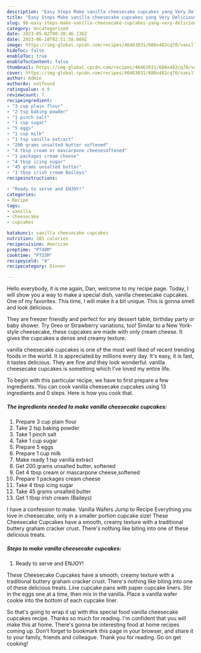 ```yaml
---
description: "Easy Steps Make vanilla cheesecake cupcakes yang Very Delicious"
title: "Easy Steps Make vanilla cheesecake cupcakes yang Very Delicious"
slug: 96-easy-steps-make-vanilla-cheesecake-cupcakes-yang-very-delicious
category: Uncategorized
date: 2023-05-02T00:20:46.136Z
date: 2023-06-10T02:51:58.609Z
image: https://img-global.cpcdn.com/recipes/46463031/680x482cq70/vanilla-cheesecake-cupcakes-recipe-main-photo.jpg
hideToc: false
enableToc: true
enableTocContent: false
thumbnail: https://img-global.cpcdn.com/recipes/46463031/680x482cq70/vanilla-cheesecake-cupcakes-recipe-main-photo.jpg
cover: https://img-global.cpcdn.com/recipes/46463031/680x482cq70/vanilla-cheesecake-cupcakes-recipe-main-photo.jpg
author: Admin
authorAv: notfound
ratingvalue: 4.9
reviewcount: 7
recipeingredient:
- "3 cup plain flour"
- "2 tsp baking powder"
- "1 pinch salt"
- "1 cup sugar"
- "5 eggs"
- "1 cup milk"
- "1 tsp vanilla extract"
- "200 grams unsalted butter softened"
- "4 tbsp cream or mascarpone cheesesoftened"
- "1 packages cream cheese"
- "4 tbsp icing sugar"
- "45 grams unsalted butter"
- "1 tbsp irish cream Baileys"
recipeinstructions:

- "Ready to serve and ENJOY!"
categories:
- Recipe
tags:
- vanilla
- cheesecake
- cupcakes

katakunci: vanilla cheesecake cupcakes 
nutrition: 101 calories
recipecuisine: American
preptime: "PT40M"
cooktime: "PT33M"
recipeyield: "4"
recipecategory: Dinner

---
```



Hello everybody, it is me again, Dan, welcome to my recipe page. Today, I will show you a way to make a special dish, vanilla cheesecake cupcakes. One of my favorites. This time, I will make it a bit unique. This is gonna smell and look delicious.

They are freezer friendly and perfect for any dessert table, birthday party or baby shower. Try Oreo or Strawberry variations, too! Similar to a New York-style cheesecake, these cupcakes are made with only cream cheese. It gives the cupcakes a dense and creamy texture.

vanilla cheesecake cupcakes is one of the most well liked of recent trending foods in the world. It is appreciated by millions every day. It's easy, it is fast, it tastes delicious. They are fine and they look wonderful. vanilla cheesecake cupcakes is something which I've loved my entire life.


To begin with this particular recipe, we have to first prepare a few ingredients. You can cook vanilla cheesecake cupcakes using 13 ingredients and 0 steps. Here is how you cook that.

<!--inarticleads1-->

##### The ingredients needed to make vanilla cheesecake cupcakes:

1. Prepare 3 cup plain flour
1. Take 2 tsp baking powder
1. Take 1 pinch salt
1. Take 1 cup sugar
1. Prepare 5 eggs
1. Prepare 1 cup milk
1. Make ready 1 tsp vanilla extract
1. Get 200 grams unsalted butter, softened
1. Get 4 tbsp cream or mascarpone cheese,softened
1. Prepare 1 packages cream cheese
1. Take 4 tbsp icing sugar
1. Take 45 grams unsalted butter
1. Get 1 tbsp irish cream (Baileys)


I have a confession to make. Vanilla Wafers Jump to Recipe Everything you love in cheesecake, only in a smaller portion cupcake size! These Cheesecake Cupcakes have a smooth, creamy texture with a traditional buttery graham cracker crust. There&#39;s nothing like biting into one of these delicious treats. 

<!--inarticleads2-->

##### Steps to make vanilla cheesecake cupcakes:


1. Ready to serve and ENJOY!

These Cheesecake Cupcakes have a smooth, creamy texture with a traditional buttery graham cracker crust. There&#39;s nothing like biting into one of these delicious treats. Line cupcake pans with paper cupcake liners. Stir in the eggs one at a time, then mix in the vanilla. Place a vanilla wafer cookie into the bottom of each cupcake liner. 

So that's going to wrap it up with this special food vanilla cheesecake cupcakes recipe. Thanks so much for reading. I'm confident that you will make this at home. There's gonna be interesting food at home recipes coming up. Don't forget to bookmark this page in your browser, and share it to your family, friends and colleague. Thank you for reading. Go on get cooking!
